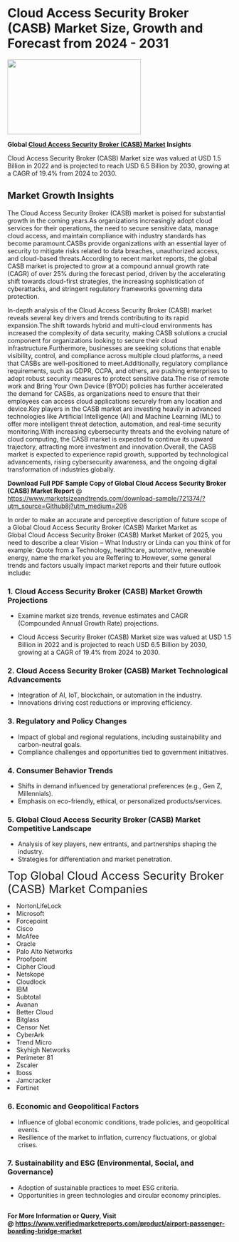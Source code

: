 <H1>Cloud Access Security Broker (CASB) Market Size, Growth and Forecast from 2024 - 2031</H1><img class="aligncenter size-medium wp-image-584254" src="https://thirdeyenews.in/wp-content/uploads/2024/09/Global-Market-Research-300x168.jpeg" alt="" width="300" height="168" /><p><strong>Global&nbsp;<a href="https://www.marketsizeandtrends.com/download-sample/721374/?utm_source=Github8j?utm_medium=206">Cloud Access Security Broker (CASB) Market</a> Insights</strong></p><p>Cloud Access Security Broker (CASB) Market size was valued at USD 1.5 Billion in 2022 and is projected to reach USD 6.5 Billion by 2030, growing at a CAGR of 19.4% from 2024 to 2030.</p><p><h2>Market Growth Insights</h2> <p>The Cloud Access Security Broker (CASB) market is poised for substantial growth in the coming years.As organizations increasingly adopt cloud services for their operations, the need to secure sensitive data, manage cloud access, and maintain compliance with industry standards has become paramount.CASBs provide organizations with an essential layer of security to mitigate risks related to data breaches, unauthorized access, and cloud-based threats.According to recent market reports, the global CASB market is projected to grow at a compound annual growth rate (CAGR) of over 25% during the forecast period, driven by the accelerating shift towards cloud-first strategies, the increasing sophistication of cyberattacks, and stringent regulatory frameworks governing data protection.</p> <p>In-depth analysis of the Cloud Access Security Broker (CASB) market reveals several key drivers and trends contributing to its rapid expansion.The shift towards hybrid and multi-cloud environments has increased the complexity of data security, making CASB solutions a crucial component for organizations looking to secure their cloud infrastructure.Furthermore, businesses are seeking solutions that enable visibility, control, and compliance across multiple cloud platforms, a need that CASBs are well-positioned to meet.Additionally, regulatory compliance requirements, such as GDPR, CCPA, and others, are pushing enterprises to adopt robust security measures to protect sensitive data.The rise of remote work and Bring Your Own Device (BYOD) policies has further accelerated the demand for CASBs, as organizations need to ensure that their employees can access cloud applications securely from any location and device.Key players in the CASB market are investing heavily in advanced technologies like Artificial Intelligence (AI) and Machine Learning (ML) to offer more intelligent threat detection, automation, and real-time security monitoring.With increasing cybersecurity threats and the evolving nature of cloud computing, the CASB market is expected to continue its upward trajectory, attracting more investment and innovation.Overall, the CASB market is expected to experience rapid growth, supported by technological advancements, rising cybersecurity awareness, and the ongoing digital transformation of industries globally.</p> <p><span class=""><strong>Download Full PDF Sample Copy of Global Cloud Access Security Broker (CASB) Market Report</strong> @ <a href="https://www.marketsizeandtrends.com/download-sample/721374/?utm_source=Github8j?utm_medium=206" target="_blank">https://www.marketsizeandtrends.com/download-sample/721374/?utm_source=Github8j?utm_medium=206</a></span></p><p>In order to make an accurate and perceptive description of future scope of a Global&nbsp;Cloud Access Security Broker (CASB) Market Market as Global&nbsp;Cloud Access Security Broker (CASB) Market Market of 2025, you need to describe a clear Vision &ndash; What Industry or Linda can you think of for example: Quote from a Technology, healthcare, automotive, renewable energy, name the market you are Reffering to.However, some general trends and factors usually impact market reports and their future outlook include:</p><h3>1.&nbsp;<strong>Cloud Access Security Broker (CASB) Market Growth Projections</strong></h3><ul><li>Examine market size trends, revenue estimates and CAGR (Compounded Annual Growth Rate) projections.</li><li><p>Cloud Access Security Broker (CASB) Market size was valued at USD 1.5 Billion in 2022 and is projected to reach USD 6.5 Billion by 2030, growing at a CAGR of 19.4% from 2024 to 2030.</p></li></ul><h3>2.&nbsp;<strong>Cloud Access Security Broker (CASB) Market Technological Advancements</strong></h3><ul><li>Integration of AI, IoT, blockchain, or automation in the industry.</li><li>Innovations driving cost reductions or improving efficiency.</li></ul><h3>3.&nbsp;<strong>Regulatory and Policy Changes</strong></h3><ul><li>Impact of global and regional regulations, including sustainability and carbon-neutral goals.</li><li>Compliance challenges and opportunities tied to government initiatives.</li></ul><h3>4.&nbsp;<strong>Consumer Behavior Trends</strong></h3><ul><li>Shifts in demand influenced by generational preferences (e.g., Gen Z, Millennials).</li><li>Emphasis on eco-friendly, ethical, or personalized products/services.</li></ul><h3>5.&nbsp;<strong>Global Cloud Access Security Broker (CASB) Market Competitive Landscape</strong></h3><ul><li>Analysis of key players, new entrants, and partnerships shaping the industry.</li><li>Strategies for differentiation and market penetration.</li></ul><p data-pm-slice="1 1 []"><span style="color: inherit; font-family: inherit; font-size: 25px;">Top Global Cloud Access Security Broker (CASB) Market Companies</span></p><div class="" data-test-id=""><p><li>NortonLifeLock</li><li> Microsoft</li><li> Forcepoint</li><li> Cisco</li><li> McAfee</li><li> Oracle</li><li> Palo Alto Networks</li><li> Proofpoint</li><li> Cipher Cloud</li><li> Netskope</li><li> Cloudlock</li><li> IBM</li><li> Subtotal</li><li> Avanan</li><li> Better Cloud</li><li> Bitglass</li><li> Censor Net</li><li> CyberArk</li><li> Trend Micro</li><li> Skyhigh Networks</li><li> Perimeter 81</li><li> Zscaler</li><li> Iboss</li><li> Jamcracker</li><li> Fortinet</li></p></div><h3>6.&nbsp;<strong>Economic and Geopolitical Factors</strong></h3><ul><li>Influence of global economic conditions, trade policies, and geopolitical events.</li><li>Resilience of the market to inflation, currency fluctuations, or global crises.</li></ul><h3>7.&nbsp;<strong>Sustainability and ESG (Environmental, Social, and Governance)</strong></h3><ul><li>Adoption of sustainable practices to meet ESG criteria.</li><li>Opportunities in green technologies and circular economy principles.</li></ul><h2><strong style="font-size: 14px;">For More Information or Query, Visit @&nbsp;</strong><a style="background-color: #ffffff; font-size: 14px;" href="https://www.marketsizeandtrends.com/report/cloud-access-security-broker-casb-market/" target="_blank">https://www.verifiedmarketreports.com/product/airport-passenger-boarding-bridge-market</a></h2>